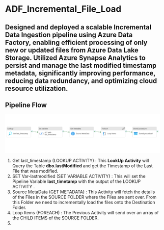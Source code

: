 # ADF_Incremental_File_Load
## Designed and deployed a scalable Incremental Data Ingestion pipeline using Azure Data Factory, enabling efficient processing of only new or updated files from Azure Data Lake Storage. Utilized Azure Synapse Analytics to persist and manage the last modified timestamp metadata, significantly improving performance, reducing data redundancy, and optimizing cloud resource utilization.

## Pipeline Flow
![Pipeline Architecture](1-Master.png)

1. Get last_timestamp (LOOKUP ACTIVITY) : This **LookUp Activity** will Query the Table **dbo.lastModified** and get the Timestamp of the Last File that was modified.
2. SET Var-lastmodified (SET VARIABLE ACTIVITY) :  This will set the Pipeline Variable **last_timetamp** with the output of the LOOKUP ACTIVITY .
3. Source MetaData (GET METADATA) : This Activity will fetch the details of the Files in the SOURCE FOLDER where the Files are sent over. From this Folder we need to incrementally load the files onto the Destination Folder.
4. Loop Items (FOREACH) : The Previous Activity will send over an array of the CHILD ITEMS of the SOURCE FOLDER.
5. 

